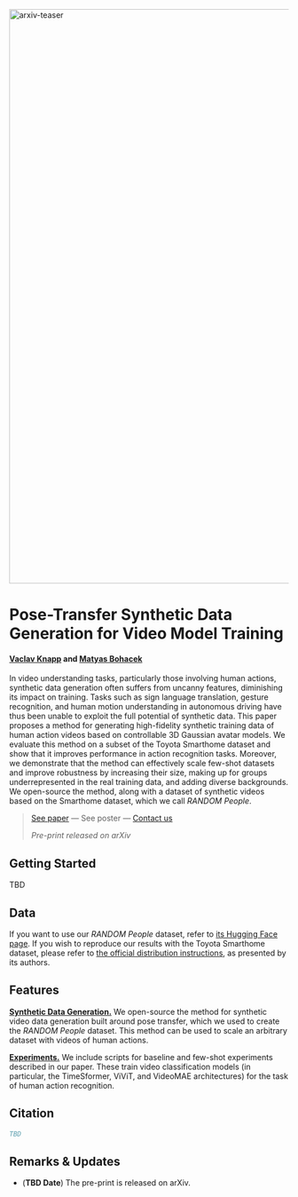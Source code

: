
<img width="1035" alt="arxiv-teaser" src="https://github.com/user-attachments/assets/2a8d0f2e-7993-45d5-94df-5c6deb226b68" />

# Pose-Transfer Synthetic Data Generation for Video Model Training

#### [Vaclav Knapp](https://www.linkedin.com/in/václav-knapp-7696b624a/) and [Matyas Bohacek](https://www.matyasbohacek.com)

In video understanding tasks, particularly those involving human actions, synthetic data generation often suffers from uncanny features, diminishing its impact on training. Tasks such as sign language translation, gesture recognition, and human motion understanding in autonomous driving have thus been unable to exploit the full potential of synthetic data. This paper proposes a method for generating high-fidelity synthetic training data of human action videos based on controllable 3D Gaussian avatar models. We evaluate this method on a subset of the Toyota Smarthome dataset and show that it improves performance in action recognition tasks. Moreover, we demonstrate that the method can effectively scale few-shot datasets and improve robustness by increasing their size, making up for groups underrepresented in the real training data, and adding diverse backgrounds. We open-source the method, along with a dataset of synthetic videos based on the Smarthome dataset, which we call _RANDOM People_.

> [See paper]() — See poster — [Contact us](mailto:maty-at-stanford-dot-edu)
> 
> _Pre-print released on arXiv_

## Getting Started

TBD

## Data

If you want to use our _RANDOM People_ dataset, refer to [its Hugging Face page](https://huggingface.co/datasets/matybohacek/RANDOM-People). If you wish to reproduce our results with the Toyota Smarthome dataset, please refer to [the official distribution instructions](https://project.inria.fr/toyotasmarthome/), as presented by its authors.

## Features

[**Synthetic Data Generation.**](synthetic_data_generation/README.md) We open-source the method for synthetic video data generation built around pose transfer, which we used to create the _RANDOM People_ dataset. This method can be used to scale an arbitrary dataset with videos of human actions. 

[**Experiments.**](experiments/README.md) We include scripts for baseline and few-shot experiments described in our paper. These train video classification models (in particular, the TimeSformer, ViViT, and VideoMAE architectures) for the task of human action recognition.

## Citation

```bibtex
TBD
```

## Remarks & Updates

- (**TBD Date**) The pre-print is released on arXiv.
